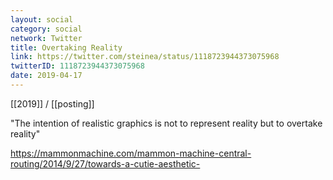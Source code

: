 ```yaml
---
layout: social
category: social
network: Twitter
title: Overtaking Reality
link: https://twitter.com/steinea/status/1118723944373075968
twitterID: 1118723944373075968
date: 2019-04-17
---
```


[[2019]] / [[posting]]

"The intention of realistic graphics is not to represent reality but to overtake reality"

<https://mammonmachine.com/mammon-machine-central-routing/2014/9/27/towards-a-cutie-aesthetic->
